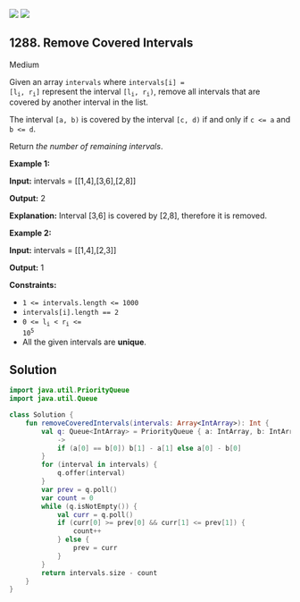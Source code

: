 [![](https://img.shields.io/github/stars/javadev/LeetCode-in-Kotlin?label=Stars&style=flat-square)](https://github.com/javadev/LeetCode-in-Kotlin)
[![](https://img.shields.io/github/forks/javadev/LeetCode-in-Kotlin?label=Fork%20me%20on%20GitHub%20&style=flat-square)](https://github.com/javadev/LeetCode-in-Kotlin/fork)

## 1288\. Remove Covered Intervals

Medium

Given an array `intervals` where <code>intervals[i] = [l<sub>i</sub>, r<sub>i</sub>]</code> represent the interval <code>[l<sub>i</sub>, r<sub>i</sub>)</code>, remove all intervals that are covered by another interval in the list.

The interval `[a, b)` is covered by the interval `[c, d)` if and only if `c <= a` and `b <= d`.

Return _the number of remaining intervals_.

**Example 1:**

**Input:** intervals = \[\[1,4],[3,6],[2,8]]

**Output:** 2

**Explanation:** Interval [3,6] is covered by [2,8], therefore it is removed.

**Example 2:**

**Input:** intervals = \[\[1,4],[2,3]]

**Output:** 1

**Constraints:**

*   `1 <= intervals.length <= 1000`
*   `intervals[i].length == 2`
*   <code>0 <= l<sub>i</sub> < r<sub>i</sub> <= 10<sup>5</sup></code>
*   All the given intervals are **unique**.

## Solution

```kotlin
import java.util.PriorityQueue
import java.util.Queue

class Solution {
    fun removeCoveredIntervals(intervals: Array<IntArray>): Int {
        val q: Queue<IntArray> = PriorityQueue { a: IntArray, b: IntArray
            ->
            if (a[0] == b[0]) b[1] - a[1] else a[0] - b[0]
        }
        for (interval in intervals) {
            q.offer(interval)
        }
        var prev = q.poll()
        var count = 0
        while (q.isNotEmpty()) {
            val curr = q.poll()
            if (curr[0] >= prev[0] && curr[1] <= prev[1]) {
                count++
            } else {
                prev = curr
            }
        }
        return intervals.size - count
    }
}
```